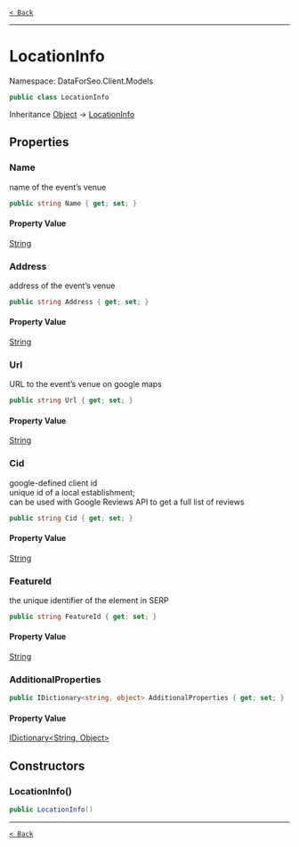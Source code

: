 [`< Back`](./)

---

# LocationInfo

Namespace: DataForSeo.Client.Models

```csharp
public class LocationInfo
```

Inheritance [Object](https://docs.microsoft.com/en-us/dotnet/api/system.object) → [LocationInfo](./dataforseo.client.models.locationinfo)

## Properties

### **Name**

name of the event’s venue

```csharp
public string Name { get; set; }
```

#### Property Value

[String](https://docs.microsoft.com/en-us/dotnet/api/system.string)<br>

### **Address**

address of the event’s venue

```csharp
public string Address { get; set; }
```

#### Property Value

[String](https://docs.microsoft.com/en-us/dotnet/api/system.string)<br>

### **Url**

URL to the event’s venue on google maps

```csharp
public string Url { get; set; }
```

#### Property Value

[String](https://docs.microsoft.com/en-us/dotnet/api/system.string)<br>

### **Cid**

google-defined client id
 <br>unique id of a local establishment;
 <br>can be used with Google Reviews API to get a full list of reviews

```csharp
public string Cid { get; set; }
```

#### Property Value

[String](https://docs.microsoft.com/en-us/dotnet/api/system.string)<br>

### **FeatureId**

the unique identifier of the element in SERP

```csharp
public string FeatureId { get; set; }
```

#### Property Value

[String](https://docs.microsoft.com/en-us/dotnet/api/system.string)<br>

### **AdditionalProperties**

```csharp
public IDictionary<string, object> AdditionalProperties { get; set; }
```

#### Property Value

[IDictionary&lt;String, Object&gt;](https://docs.microsoft.com/en-us/dotnet/api/system.collections.generic.idictionary-2)<br>

## Constructors

### **LocationInfo()**

```csharp
public LocationInfo()
```

---

[`< Back`](./)
